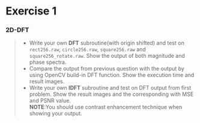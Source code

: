# Exercise 1
### 2D-DFT
> * Write your own **DFT** subroutine(with origin shifted) and test on `rect256.raw`, `circle256.raw`, `square256.raw` and `square256_rotate.raw`. Show the output of both magnitude and phase spectra.
> * Compare the output from previous question with the output by using OpenCV build-in DFT function. Show the execution time and result images.
> * Write your own **IDFT** subroutine and test on DFT output from first problem. Show the result images and the corresponding with MSE and PSNR value.<br>
>**NOTE**:You should use contrast enhancement technique when showing your output.
